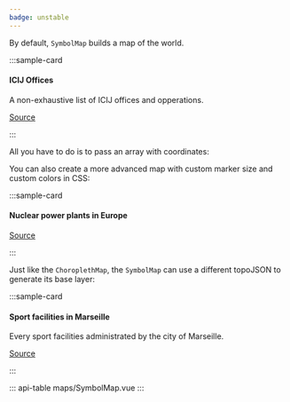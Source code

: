 ```yaml
---
badge: unstable
---
```


By default, `SymbolMap` builds a map of the world.

:::sample-card
<div class="bg-white p-4">
  <h4>ICIJ Offices</h4>
  <p class="mb-4">A non-exhaustive list of ICIJ offices and opperations.</p>
  <symbol-map :data="icijOffices" horizontal-legend zoomable topojson-url="/assets/topojson/world-countries-sans-antarctica.json">
    <template #tooltip="{ category, label }">
      {{ label }} - {{ category }}
    </template>
  </symbol-map>
  <p class="text-right">
    <a href="#">
      Source
    </a>
  </p>
</div>
:::

All you have to do is to pass an array with coordinates:

<collapsible-block label="Show the data structure" :json="icijOffices" />

You can also create a more advanced map with custom marker size and custom colors in CSS:

:::sample-card
<div class="bg-white p-4">
  <h4>Nuclear power plants in Europe</h4>
  <symbol-map 
    :data="powerPlants"
    :marker-path="powerPlantMarkerPath"
    :marker-width="powerPlantMarkerWidth"
    category-objects-path="reactors"
    class="power-plants-map"
    fit-to-markers
    horizontal-legend
    topojson-url="/assets/topojson/world-countries-sans-antarctica.json"
    tooltip-placement="rightbottom">
    <template #tooltip="{ country, label, MWe }">
      <div class="text-left p-1">
        <h6>
          {{ label }} ({{ country }})
        </h6>
        <strong class="h3">{{ MWe }} MWe</strong>
      </div>
    </template>
    <template #legend-label="{ label }">
      <span v-if="label === '1'">
        1 reactor
      </span>
      <span v-else>
       {{ label }} reactors
      </span>
    </template>
  </symbol-map>
  <p class="text-right">
    <a href="https://pris.iaea.org/PRIS/">
      Source
    </a>
  </p>
</div>
:::

<collapsible-block label="Show the data structure" :json="powerPlants" />

Just like the `ChoroplethMap`, the `SymbolMap` can use a different topoJSON to generate its base layer:

:::sample-card
<div class="bg-white p-4">
  <h4>Sport facilities in Marseille</h4>
  <p>Every sport facilities administrated by the city of Marseille.</p>
  <symbol-map 
    :marker-width="7"
    class="marseille-facilities-map"
    data="https://gist.githubusercontent.com/pirhoo/c42b180b774177bd9882899e009dddbe/raw/marseille-sport-facilities.json"
    fit-to-markers
    horizontal-legend
    topojson-objects="collection"
    topojson-url="https://gist.githubusercontent.com/pirhoo/a734b72bcf69f81f034b676e0aac4788/raw/marseille.topojson">
    <template #tooltip="{ name }">
      {{ name }}
    </template>
  </symbol-map>
  <p class="text-right">
    <a href="https://trouver.datasud.fr/dataset/marseille-equipements-sportifs">
      Source
    </a>
  </p>
</div>
:::

	
<script>
import * as d3 from 'd3'

export default {	
  computed: {
    powerPlantMarkerWidth () {
      const scale = d3.scaleLinear()
        .domain(d3.extent(this.powerPlants, d => d.MWe))
        .range([5, 20])
      return d => scale(d.MWe)
    },
    powerPlantMarkerPath () {
      return 'M 143.97,136.52 144,153 H 0 V 137 C 18.15,94.8 28.98,48.61 30,0 h 84 c 1.01,48.36 11.98,94.49 29.97,136.52 z'
    }
  },
  data () {
    return {
      icijOffices: [
        { latitude: 48.859116, longitude: 2.331839, category: 'Technology', label: 'Paris, France' },
        { latitude: 25.766368, longitude: -80.210268, category: 'Technology', label: 'Miami, FL, USA' },
        { latitude: 40.429913, longitude: -3.669245, category: 'Technology', label: 'Madrid, Spain' },
        { color: '#aff05b', latitude: 35.128683, longitude: -106.579128, category: 'Data', label: 'Alburquerque, USA' },
        { color: '#aff05b', latitude: 44.80401, longitude: 20.46513, category: 'Data', label: 'Belgrade, Serbia' },
        { color: '#aff05b', latitude: 53.33928, longitude: -6.281314, category: 'Data', label: 'Dublin, Ireland' },
        { latitude: -34.035875, longitude: 151.194191, category: 'Finance', label: 'Sydney, Australia' },
        { latitude: 18.2076699, longitude: -67.1463184, category: 'Finance', label: 'Puerto Rico' },
        { color: '#6e40aa', latitude: 38.9072, longitude: -77.0369, category: 'Editorial', label: 'Washington DC, USA' },
        { color: '#6e40aa', latitude: 47.4808722, longitude: 18.8501225, category: 'Editorial', label: 'Budapest, Hungary' }
      ],
      powerPlants: [
        { latitude: 53.85083, longitude: 9.34472, label: "Brokdorf", reactors: 1, MWe: 1410, country: "Germany" },
        { latitude: 39.80806, longitude: -5.69694, label: "Almaraz", reactors: 2, MWe: 2017, country: "Spain" },
        { latitude: 60.40333, longitude: 18.16667, label: "Forsmark", reactors: 3, MWe: 3138, country: "Sweden" },
        { latitude: 45.25583, longitude: -0.69306, label: "Blayais", reactors: 4, MWe: 3640, country: "France" },
        { latitude: 51.01528, longitude: 2.13611, label: "Gravelines", reactors: 6, MWe: 5460, country: "France" },
        { latitude: 41.2, longitude: 0.56944, label: "Ascó", reactors: 2, MWe: 1992, country: "Spain" },
        { latitude: 47.50972, longitude: 2.875, label: "Belleville", reactors: 2, MWe: 2620, country: "France" },
        { latitude: 45.8, longitude: 5.27083, label: "Bugey", reactors: 4, MWe: 3580, country: "France" },
        { latitude: 49.41583, longitude: 6.21806, label: "Cattenom", reactors: 4, MWe: 5200, country: "France" },
        { latitude: 44.32222, longitude: 28.05722, label: "Cernavodă", reactors: 2, MWe: 1300, country: "Romania" },
        { latitude: 47.23056, longitude: 0.17056, label: "Chinon", reactors: 4, MWe: 3620, country: "France" },
        { latitude: 50.09, longitude: 4.78944, label: "Chooz", reactors: 2, MWe: 3000, country: "France" },
        { latitude: 46.45667, longitude: 0.65278, label: "Civaux", reactors: 2, MWe: 2990, country: "France" },
        { latitude: 39.21667, longitude: -1.05, label: "Cofrentes", reactors: 1, MWe: 1064, country: "Spain" },
        { latitude: 44.63306, longitude: 4.75667, label: "Cruas", reactors: 4, MWe: 3660, country: "France" },
        { latitude: 47.73306, longitude: 2.51667, label: "Dampierre", reactors: 4, MWe: 3560, country: "France" },
        { latitude: 51.32472, longitude: 4.25861, label: "Doel", reactors: 4, MWe: 2911, country: "Belgium" },
        { latitude: 49.085, longitude: 16.14889, label: "Dukovany", reactors: 4, MWe: 2040, country: "Czech Republic" },
        { latitude: 50.91389, longitude: 0.96389, label: "Dungeness", reactors: 2, MWe: 1040, country: "United Kingdom" },
        { latitude: 52.47417, longitude: 7.31778, label: "Emsland", reactors: 1, MWe: 1329, country: "Germany" },
        { latitude: 47.90306, longitude: 7.56306, label: "Fessenheim", reactors: 2, MWe: 1760, country: "France" },
        { latitude: 49.53639, longitude: -1.88167, label: "Flamanville", reactors: 2, MWe: 2660, country: "France" },
        { latitude: 44.10667, longitude: 0.84528, label: "Golfech", reactors: 2, MWe: 2620, country: "France" },
        { latitude: 52.03528, longitude: 9.41333, label: "Grohnde", reactors: 1, MWe: 1360, country: "Germany" },
        { latitude: 48.51472, longitude: 10.40222, label: "Gundremmingen", reactors: 1, MWe: 1288, country: "Germany" },
        { latitude: 54.635, longitude: -1.18083, label: "Hartlepool", reactors: 2, MWe: 1190, country: "United Kingdom" },
        { latitude: 54.02889, longitude: -2.91611, label: "Heysham", reactors: 4, MWe: 2400, country: "United Kingdom" },
        { latitude: 48.60556, longitude: 12.29306, label: "Isar", reactors: 2, MWe: 1410, country: "Germany" },
        { latitude: 50.30139, longitude: 26.64972, label: "Khmelnitskiy", reactors: 2, MWe: 1900, country: "Ukraine" },
        { latitude: 43.74611, longitude: 23.77056, label: "Kozloduy", reactors: 2, MWe: 1906, country: "Bulgaria" },
        { latitude: 47.60306, longitude: 8.18472, label: "Leibstadt", reactors: 1, MWe: 1190, country: "Switzerland" },
        { latitude: 43.43333, longitude: -2.8725, label: "Lemoniz", reactors: 2, MWe: 1800, country: "Spain" },
        { latitude: 49.04167, longitude: 9.175, label: "Neckarwestheim", reactors: 2, MWe: 1310, country: "Germany" },
        { latitude: 48.51528, longitude: 3.51778, label: "Nogent", reactors: 2, MWe: 2620, country: "France" },
        { latitude: 61.23694, longitude: 21.44083, label: "Olkiluoto", reactors: 2, MWe: 1740, country: "Finland" },
        { latitude: 57.41556, longitude: 16.67111, label: "Oskarshamn", reactors: 1, MWe: 1400, country: "Sweden" },
        { latitude: 46.5725, longitude: 18.85417, label: "Paks", reactors: 4, MWe: 1889, country: "Hungary" },
        { latitude: 49.85806, longitude: 0.63556, label: "Paluel", reactors: 4, MWe: 5320, country: "France" },
        { latitude: 49.97667, longitude: 1.21194, label: "Penly", reactors: 2, MWe: 2660, country: "France" },
        { latitude: 49.2525, longitude: 8.43639, label: "Philippsburg", reactors: 2, MWe: 1402, country: "Germany" },
        { latitude: 57.25972, longitude: 12.11083, label: "Ringhals", reactors: 4, MWe: 3649, country: "Sweden" },
        { latitude: 51.32778, longitude: 25.89167, label: "Rivne", reactors: 4, MWe: 2645, country: "Ukraine" },
        { latitude: 45.40444, longitude: 4.75444, label: "Saint-Alban", reactors: 2, MWe: 2670, country: "France" },
        { latitude: 47.72, longitude: 1.5775, label: "Saint-Laurent", reactors: 2, MWe: 1830, country: "France" },
        { latitude: 52.21333, longitude: 1.61861, label: "Sizewell-B", reactors: 1, MWe: 1188, country: "United Kingdom" },
        { latitude: 47.81667, longitude: 31.21667, label: "South Ukraine", reactors: 3, MWe: 2850, country: "Ukraine" },
        { latitude: 49.18, longitude: 14.37611, label: "Temelin", reactors: 2, MWe: 1926, country: "Czech Republic" },
        { latitude: 50.53472, longitude: 5.2725, label: "Tihange", reactors: 3, MWe: 3016, country: "Belgium" },
        { latitude: 55.96806, longitude: -2.40917, label: "Torness", reactors: 2, MWe: 1205, country: "United Kingdom" },
        { latitude: 44.32972, longitude: 4.73222, label: "Tricastin", reactors: 4, MWe: 3660, country: "France" },
        { latitude: 40.70111, longitude: -2.62194, label: "Trillo", reactors: 1, MWe: 1003, country: "Spain" },
        { latitude: 40.95139, longitude: 0.86667, label: "Vandellòs", reactors: 1, MWe: 1045, country: "Spain" },
        { latitude: 47.51222, longitude: 34.58583, label: "Zaporizhzhia", reactors: 6, MWe: 5700, country: "Ukraine"  }
      ]
    }
  }
}
</script>

<style lang="scss" scoped>
.power-plants-map.symbol-map {
  --category-color-0n: #ffeda0;
  --category-color-1n: #fed976;
  --category-color-2n: #feb24c;
  --category-color-3n: #fd8d3c;
  --category-color-4n: #fc4e2a;
  --category-color-5n: #e31a1c;
  --category-color-6n: #b10026;
  --category-color-7n: #630015;
}

.marseille-facilities-map.symbol-map:deep(.symbol-map__main__features__item) {
  stroke: #ccc;
}
</style>

::: api-table maps/SymbolMap.vue :::